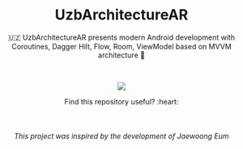 <h1 align="center">UzbArchitectureAR</h1>
<p align="center">  
🇺🇿 UzbArchitectureAR presents modern Android development with Coroutines, Dagger Hilt, Flow, Room, ViewModel based on MVVM architecture 👀
</p>
</br>

<p align="center">
<img src="/previews/screenshot.jpg"/>
</p>

<p align="center"> Find this repository useful? :heart: </p>
</br>

<h6 align="center">This project was inspired by the development of Jaewoong Eum</h6>

